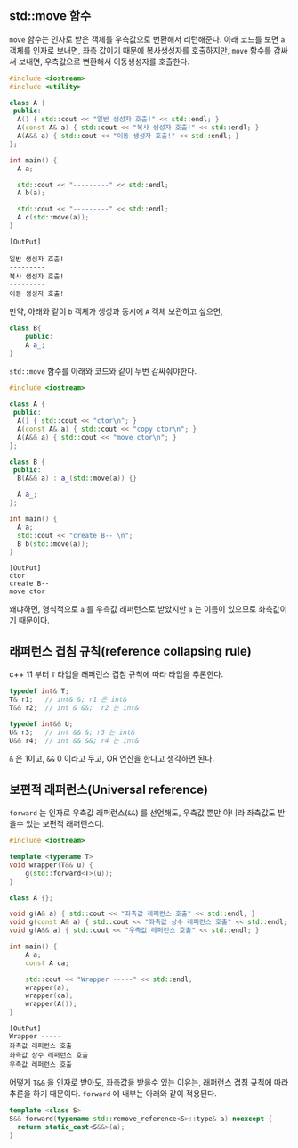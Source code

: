## std::move 함수

`move` 함수는 인자로 받은 객체를 우측값으로 변환해서 리턴해준다. 아래 코드를 보면 `a` 객체를 인자로 보내면,  좌측 값이기 때문에 복사생성자를 호출하지만, `move` 함수를 감싸서 보내면, 우측값으로 변환해서 이동생성자를 호출한다.

```c++
#include <iostream>
#include <utility>

class A {
 public:
  A() { std::cout << "일반 생성자 호출!" << std::endl; }
  A(const A& a) { std::cout << "복사 생성자 호출!" << std::endl; }
  A(A&& a) { std::cout << "이동 생성자 호출!" << std::endl; }
};

int main() {
  A a;

  std::cout << "---------" << std::endl;
  A b(a);

  std::cout << "---------" << std::endl;
  A c(std::move(a));
}
```

```shell
[OutPut]

일반 생성자 호출!
---------
복사 생성자 호출!
---------
이동 생성자 호출!

```

만약, 아래와 같이 `b` 객체가 생성과 동시에 `A` 객체 보관하고 싶으면,

```c++
class B{
	public:
  	A a_;
}
```

`std::move` 함수를 아래와 코드와 같이 두번 감싸줘야한다. 

```c++
#include <iostream>

class A {
 public:
  A() { std::cout << "ctor\n"; }
  A(const A& a) { std::cout << "copy ctor\n"; }
  A(A&& a) { std::cout << "move ctor\n"; }
};

class B {
 public:
  B(A&& a) : a_(std::move(a)) {}

  A a_;
};

int main() {
  A a;
  std::cout << "create B-- \n";
  B b(std::move(a));
}
```

```shell
[OutPut]
ctor
create B-- 
move ctor
```

왜냐하면, 형식적으로 `a` 를 우측값 래퍼런스로 받았지만 `a` 는 이름이 있으므로 좌측값이기 때문이다.



## 래퍼런스 겹침 규칙(reference collapsing rule)

c++ 11 부터 `T` 타입을 래퍼런스 겹침 규칙에 따라 타입을 추론한다.

```c++
typedef int& T;
T& r1;   // int& &; r1 은 int&
T&& r2;  // int & &&;  r2 는 int&

typedef int&& U;
U& r3;   // int && &; r3 는 int&
U&& r4;  // int && &&; r4 는 int&
```

`&` 은 1이고, `&&` 0 이라고 두고, OR 연산을 한다고 생각하면 된다.



## 보편적 래퍼런스(Universal reference)

`forward` 는 인자로 우측값 래퍼런스(`&&`) 를 선언해도, 우측값 뿐만 아니라 좌측값도 받을수 있는 보편적 래퍼런스다.

 

```c++
#include <iostream>

template <typename T>
void wrapper(T&& u) {
    g(std::forward<T>(u));
}

class A {};

void g(A& a) { std::cout << "좌측값 레퍼런스 호출" << std::endl; }
void g(const A& a) { std::cout << "좌측값 상수 레퍼런스 호출" << std::endl; }
void g(A&& a) { std::cout << "우측값 레퍼런스 호출" << std::endl; }

int main() {
    A a;
    const A ca;

    std::cout << "Wrapper -----" << std::endl;
    wrapper(a);
    wrapper(ca);
    wrapper(A());
}
```

```shell
[OutPut]
Wrapper -----
좌측값 레퍼런스 호출
좌측값 상수 레퍼런스 호출
우측값 레퍼런스 호출
```

어떻게  `T&&` 을 인자로 받아도, 좌측값을 받을수 있는 이유는,  래퍼런스 겹침 규칙에 따라 추론을 하기 때문이다. `forward` 에 내부는 아래와 같이 적용된다.

```c++
template <class S>
S&& forward(typename std::remove_reference<S>::type& a) noexcept {
  return static_cast<S&&>(a);
}
```









